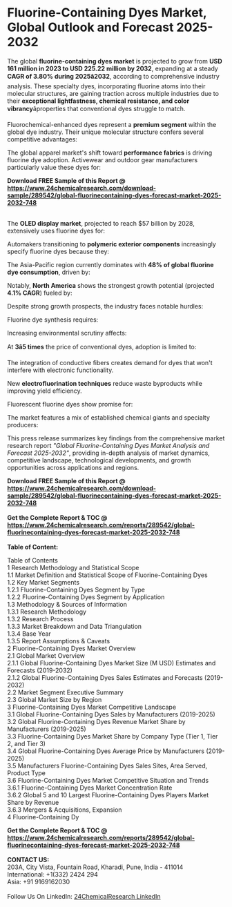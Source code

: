 <h1>Fluorine-Containing Dyes Market, Global Outlook and Forecast 2025-2032</h1><p>The global <strong>fluorine-containing dyes market</strong> is projected to grow from <strong>USD 161 million in 2023 to USD 225.22 million by 2032</strong>, expanding at a steady <strong>CAGR of 3.80% during 2025â2032</strong>, according to comprehensive industry analysis. These specialty dyes, incorporating fluorine atoms into their molecular structures, are gaining traction across multiple industries due to their <strong>exceptional lightfastness, chemical resistance, and color vibrancy</strong>âproperties that conventional dyes struggle to match.</p><p>Fluorochemical-enhanced dyes represent a <strong>premium segment</strong> within the global dye industry. Their unique molecular structure confers several competitive advantages:</p><p>The global apparel market's shift toward <strong>performance fabrics</strong> is driving fluorine dye adoption. Activewear and outdoor gear manufacturers particularly value these dyes for:</p><div><b>Download FREE Sample of this Report @ 
            <a href="https://www.24chemicalresearch.com/download-sample/289542/global-fluorinecontaining-dyes-forecast-market-2025-2032-748">
            https://www.24chemicalresearch.com/download-sample/289542/global-fluorinecontaining-dyes-forecast-market-2025-2032-748</a></b></div><br><p>The <strong>OLED display market</strong>, projected to reach $57 billion by 2028, extensively uses fluorine dyes for:</p><p>Automakers transitioning to <strong>polymeric exterior components</strong> increasingly specify fluorine dyes because they:</p><p>The Asia-Pacific region currently dominates with <strong>48% of global fluorine dye consumption</strong>, driven by:</p><p>Notably, <strong>North America</strong> shows the strongest growth potential (projected <strong>4.1% CAGR</strong>) fueled by:</p><p>Despite strong growth prospects, the industry faces notable hurdles:</p><p>Fluorine dye synthesis requires:</p><p>Increasing environmental scrutiny affects:</p><p>At <strong>3â5 times</strong> the price of conventional dyes, adoption is limited to:</p><p>The integration of conductive fibers creates demand for dyes that won't interfere with electronic functionality.</p><p>New <strong>electrofluorination techniques</strong> reduce waste byproducts while improving yield efficiency.</p><p>Fluorescent fluorine dyes show promise for:</p><p>The market features a mix of established chemical giants and specialty producers:</p><p>This press release summarizes key findings from the comprehensive market research report <em>"Global Fluorine-Containing Dyes Market Analysis and Forecast 2025-2032"</em>, providing in-depth analysis of market dynamics, competitive landscape, technological developments, and growth opportunities across applications and regions.</p><div><b>Download FREE Sample of this Report @ 
            <a href="https://www.24chemicalresearch.com/download-sample/289542/global-fluorinecontaining-dyes-forecast-market-2025-2032-748">
            https://www.24chemicalresearch.com/download-sample/289542/global-fluorinecontaining-dyes-forecast-market-2025-2032-748</a></b></div><br><div><b>Get the Complete Report & TOC @ 
            <a href="https://www.24chemicalresearch.com/reports/289542/global-fluorinecontaining-dyes-forecast-market-2025-2032-748">
            https://www.24chemicalresearch.com/reports/289542/global-fluorinecontaining-dyes-forecast-market-2025-2032-748</a></b></div><br>
            <b>Table of Content:</b><p>Table of Contents<br />
1 Research Methodology and Statistical Scope<br />
1.1 Market Definition and Statistical Scope of Fluorine-Containing Dyes<br />
1.2 Key Market Segments<br />
1.2.1 Fluorine-Containing Dyes Segment by Type<br />
1.2.2 Fluorine-Containing Dyes Segment by Application<br />
1.3 Methodology & Sources of Information<br />
1.3.1 Research Methodology<br />
1.3.2 Research Process<br />
1.3.3 Market Breakdown and Data Triangulation<br />
1.3.4 Base Year<br />
1.3.5 Report Assumptions & Caveats<br />
2 Fluorine-Containing Dyes Market Overview<br />
2.1 Global Market Overview<br />
2.1.1 Global Fluorine-Containing Dyes Market Size (M USD) Estimates and Forecasts (2019-2032)<br />
2.1.2 Global Fluorine-Containing Dyes Sales Estimates and Forecasts (2019-2032)<br />
2.2 Market Segment Executive Summary<br />
2.3 Global Market Size by Region<br />
3 Fluorine-Containing Dyes Market Competitive Landscape<br />
3.1 Global Fluorine-Containing Dyes Sales by Manufacturers (2019-2025)<br />
3.2 Global Fluorine-Containing Dyes Revenue Market Share by Manufacturers (2019-2025)<br />
3.3 Fluorine-Containing Dyes Market Share by Company Type (Tier 1, Tier 2, and Tier 3)<br />
3.4 Global Fluorine-Containing Dyes Average Price by Manufacturers (2019-2025)<br />
3.5 Manufacturers Fluorine-Containing Dyes Sales Sites, Area Served, Product Type<br />
3.6 Fluorine-Containing Dyes Market Competitive Situation and Trends<br />
3.6.1 Fluorine-Containing Dyes Market Concentration Rate<br />
3.6.2 Global 5 and 10 Largest Fluorine-Containing Dyes Players Market Share by Revenue<br />
3.6.3 Mergers & Acquisitions, Expansion<br />
4 Fluorine-Containing Dy</p><div><b>Get the Complete Report & TOC @ 
            <a href="https://www.24chemicalresearch.com/reports/289542/global-fluorinecontaining-dyes-forecast-market-2025-2032-748">
            https://www.24chemicalresearch.com/reports/289542/global-fluorinecontaining-dyes-forecast-market-2025-2032-748</a></b></div><br><b>CONTACT US:</b><br>
            203A, City Vista, Fountain Road, Kharadi, Pune, India - 411014<br>
            International: +1(332) 2424 294<br>
            Asia: +91 9169162030 <br><br>
            Follow Us On LinkedIn: <a href="https://www.linkedin.com/company/24chemicalresearch/">24ChemicalResearch LinkedIn</a>